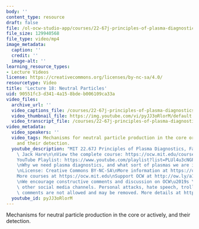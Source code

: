 ```yaml
---
body: ''
content_type: resource
draft: false
file: /ol-ocw-studio-app/courses/22-67j-principles-of-plasma-diagnostics-fall-2023/ocw_2267_lecture18_neutral_particles_360p_16_9.mp4
file_size: 129940568
file_type: video/mp4
image_metadata:
  caption: ''
  credit: ''
  image-alt: ''
learning_resource_types:
- Lecture Videos
license: https://creativecommons.org/licenses/by-nc-sa/4.0/
resourcetype: Video
title: 'Lecture 18: Neutral Particles'
uid: 90551fc3-d341-4a15-8bde-b006109ca33a
video_files:
  archive_url: ''
  video_captions_file: /courses/22-67j-principles-of-plasma-diagnostics-fall-2023/1s5D2IB6tpQ-TodsidUw_5rbcnGraCghj_transcript.webvtt
  video_thumbnail_file: https://img.youtube.com/vi/pyJJ3oRlorM/default.jpg
  video_transcript_file: /courses/22-67j-principles-of-plasma-diagnostics-fall-2023/1s5D2IB6tpQ-TodsidUw_5rbcnGraCghj_transcript.pdf
video_metadata:
  video_speakers: ''
  video_tags: Mechanisms for neutral particle production in the core or actively,
    and their detection.
  youtube_description: "MIT 22.67J Principles of Plasma Diagnostics, Fall 2023\nInstructor:\
    \ Jack Hare\n\nView the complete course: https://ocw.mit.edu/courses/22-67j-principles-of-plasma-diagnostics-fall-2023/\n\
    YouTube Playlist: https://www.youtube.com/playlist?list=PLUl4u3cNGP61wK-NwYKZMuABl_eHBmhu4\n\
    \nWhy we need plasma diagnostics, and what sort of plasmas we are interested in.\n\
    \nLicense: Creative Commons BY-NC-SA\nMore information at https://ocw.mit.edu/terms\n\
    More courses at https://ocw.mit.edu\nSupport OCW at http://ow.ly/a1If50zVRlQ\n\
    \nWe encourage constructive comments and discussion on OCW\u2019s YouTube and\
    \ other social media channels. Personal attacks, hate speech, trolling, and inappropriate\
    \ comments are not allowed and may be removed. More details at https://ocw.mit.edu/comments.\n"
  youtube_id: pyJJ3oRlorM
---
```

Mechanisms for neutral particle production in the core or actively, and their detection.